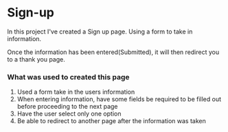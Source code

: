 <h1>Sign-up</h1>

<p>In this project I've created a Sign up page. Using a form to take in information.</p>
<p>Once the information has been entered(Submitted), it will then redirect you to a thank you page.</p>

<h3>What was used to created this page</h3>
<ol>
  <li>Used a form take in the users information</li>
  <li>When entering information, have some fields be required to be filled out before proceeding to the next page</li>
  <li>Have the user select only one option</li>
  <li>Be able to redirect to another page after the information was taken</li>
</ol>
